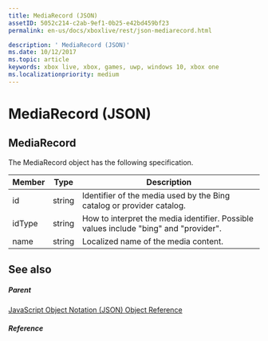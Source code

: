 ```yaml
---
title: MediaRecord (JSON)
assetID: 5052c214-c2ab-9ef1-0b25-e42bd459bf23
permalink: en-us/docs/xboxlive/rest/json-mediarecord.html

description: ' MediaRecord (JSON)'
ms.date: 10/12/2017
ms.topic: article
keywords: xbox live, xbox, games, uwp, windows 10, xbox one
ms.localizationpriority: medium
---
```

# MediaRecord (JSON)
 
<a id="ID4EO"></a>

 
## MediaRecord
 
The MediaRecord object has the following specification.
 
| Member| Type| Description| 
| --- | --- | --- | 
| id| string| Identifier of the media used by the Bing catalog or provider catalog.| 
| idType| string| How to interpret the media identifier. Possible values include "bing" and "provider".| 
| name| string| Localized name of the media content.| 
  
<a id="ID4ECC"></a>

 
## See also
 
<a id="ID4EEC"></a>

 
##### Parent 

[JavaScript Object Notation (JSON) Object Reference](atoc-xboxlivews-reference-json.md)

  
<a id="ID4EQC"></a>

 
##### Reference   